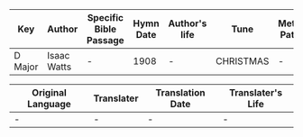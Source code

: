 Key | Author   | Specific Bible Passage     |Hymn Date |Author's life |Tune |Metrical Pattern   |Composer/Source
-- | --------- | ---------------------------|----------|--------------|-----|-------------------|-------------  
D Major |Isaac Watts |- |1908 |- |CHRISTMAS |- |G. F. Handel

Original Language | Translater | Translation Date   | Translater's Life  
----------------- | --------- | --------------------|-------------     
\- |- |- |-

